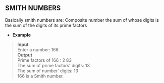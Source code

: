 ## SMITH NUMBERS 

Basically smith numbers are: Composite number the sum of whose digits is the sum of the digits of its prime factors   

* **Example**  

> **Input**  
> Enter a number: 166  
> **Output**  
> Prime factors of 166 : 2 83  
> The sum of prime factors' digits: 13  
> The sum of number' digits: 13  
> 166 is a Smith number.

